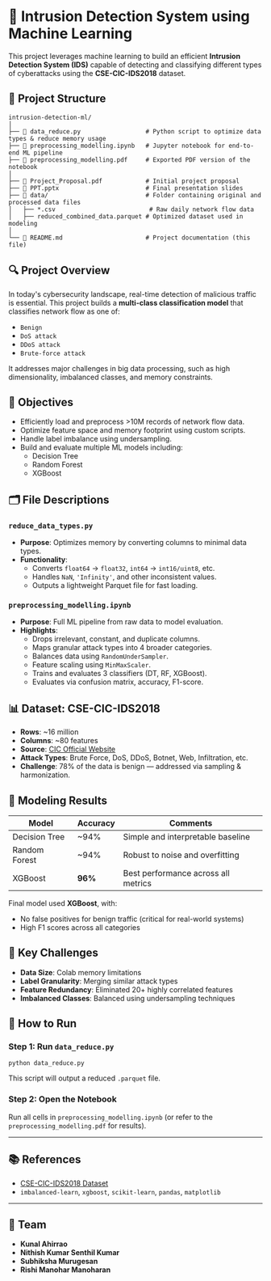 # 🚨 Intrusion Detection System using Machine Learning

This project leverages machine learning to build an efficient **Intrusion Detection System (IDS)** capable of detecting and classifying different types of cyberattacks using the **CSE-CIC-IDS2018** dataset.

## 📁 Project Structure

```
intrusion-detection-ml/
│
├── 📄 data_reduce.py                  # Python script to optimize data types & reduce memory usage
├── 📄 preprocessing_modelling.ipynb   # Jupyter notebook for end-to-end ML pipeline
├── 📄 preprocessing_modelling.pdf     # Exported PDF version of the notebook
│
├── 📄 Project_Proposal.pdf            # Initial project proposal
├── 📄 PPT.pptx                        # Final presentation slides
├── 📁 data/                           # Folder containing original and processed data files
│   ├── *.csv                          # Raw daily network flow data
│   ├── reduced_combined_data.parquet # Optimized dataset used in modeling
│
└── 📄 README.md                       # Project documentation (this file)
```


## 🔍 Project Overview

In today's cybersecurity landscape, real-time detection of malicious traffic is essential. This project builds a **multi-class classification model** that classifies network flow as one of:

- `Benign`
- `DoS attack`
- `DDoS attack`
- `Brute-force attack`

It addresses major challenges in big data processing, such as high dimensionality, imbalanced classes, and memory constraints.

## 🎯 Objectives

- Efficiently load and preprocess >10M records of network flow data.
- Optimize feature space and memory footprint using custom scripts.
- Handle label imbalance using undersampling.
- Build and evaluate multiple ML models including:
  - Decision Tree
  - Random Forest
  - XGBoost

## 🗂️ File Descriptions

### `reduce_data_types.py`
- **Purpose**: Optimizes memory by converting columns to minimal data types.
- **Functionality**:
  - Converts `float64` → `float32`, `int64` → `int16/uint8`, etc.
  - Handles `NaN`, `'Infinity'`, and other inconsistent values.
  - Outputs a lightweight Parquet file for fast loading.

### `preprocessing_modelling.ipynb`
- **Purpose**: Full ML pipeline from raw data to model evaluation.
- **Highlights**:
  - Drops irrelevant, constant, and duplicate columns.
  - Maps granular attack types into 4 broader categories.
  - Balances data using `RandomUnderSampler`.
  - Feature scaling using `MinMaxScaler`.
  - Trains and evaluates 3 classifiers (DT, RF, XGBoost).
  - Evaluates via confusion matrix, accuracy, F1-score.

## 📊 Dataset: CSE-CIC-IDS2018

- **Rows**: ~16 million  
- **Columns**: ~80 features  
- **Source**: [CIC Official Website](https://www.unb.ca/cic/datasets/ids-2018.html)  
- **Attack Types**: Brute Force, DoS, DDoS, Botnet, Web, Infiltration, etc.  
- **Challenge**: 78% of the data is benign — addressed via sampling & harmonization.

## 🧪 Modeling Results

| Model         | Accuracy | Comments                            |
|---------------|----------|-------------------------------------|
| Decision Tree | ~94%     | Simple and interpretable baseline   |
| Random Forest | ~94%     | Robust to noise and overfitting     |
| XGBoost       | **96%**  | Best performance across all metrics |

Final model used **XGBoost**, with:
- No false positives for benign traffic (critical for real-world systems)
- High F1 scores across all categories

## 📌 Key Challenges

- **Data Size**: Colab memory limitations
- **Label Granularity**: Merging similar attack types
- **Feature Redundancy**: Eliminated 20+ highly correlated features
- **Imbalanced Classes**: Balanced using undersampling techniques

## 🚀 How to Run

### Step 1: Run `data_reduce.py`
```
python data_reduce.py
```
This script will output a reduced `.parquet` file.

### Step 2: Open the Notebook
Run all cells in `preprocessing_modelling.ipynb` (or refer to the `preprocessing_modelling.pdf` for results).

---

## 📚 References

- [CSE-CIC-IDS2018 Dataset](https://www.unb.ca/cic/datasets/ids-2018.html)
- `imbalanced-learn`, `xgboost`, `scikit-learn`, `pandas`, `matplotlib`

---

## 👥 Team

- **Kunal Ahirrao**
- **Nithish Kumar Senthil Kumar**  
- **Subhiksha Murugesan**  
- **Rishi Manohar Manoharan**  
  
